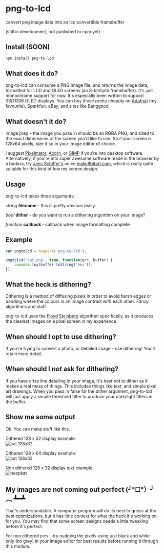 png-to-lcd
==========

convert png image data into an lcd convertible framebuffer

(still in development, not published to npm yet)

## Install (SOON)
```javascript
npm install png-to-lcd
```


## What does it do?
png-to-lcd can consume a PNG image file, and returns the image data, formatted for LCD and OLED screens (an 8-bit/byte framebuffer). It's just monochrome support for now. It's especially been written to support SSD1306 OLED displays. You can buy these pretty cheaply on [Adafruit](http://www.adafruit.com/products/938) (my favourite), Sparkfun, eBay, and sites like Banggood. 

## What doesn't it do?
Image prep - the image you pass in should be an RGBA PNG, and sized to the exact dimensions of the screen you'd like to use. So if your screen is 128x64 pixels, size it so in your image editor of choice. 

I suggest [Pixelmator](http://www.pixelmator.com), [Acorn](http://www.flyingmeat.com/acorn), or [GIMP](http://www.gimp.org) if you're into desktop software. Alternatively, if you're into super awesome software made in the browser by a badass, try [Jenn Schiffer's](http://twitter.com/jennschiffer) noice [make8bitart.com](http://make8bitart.com), which is really quite suitable for this kind of low res screen design.

## Usage
png-to-lcd takes three arguments:

_string_ **filename**  - this is pretty obvious really.

_bool_ **dither** - do you want to run a dithering algorithm on your image?

_function_ **callback** - callback when image formatting complete


## Example
```javascript
var pngtolcd = require('png-to-lcd');

pngtolcd('cat.png', true, function(err, buffer) {
	console.log(buffer.toString('hex'));
});

```

## What the heck is dithering?
Dithering is a method of diffusing pixels in order to avoid harsh edges or banding where the colours in an image contrast with each other. Fancy algorithms and stuff. 

png-to-lcd uses the [Floyd Steinberg](https://github.com/noopkat/floyd-steinberg) algorithm specifically, as it produces the clearest images on a pixel screen in my experience.

## When should I opt to use dithering?
If you're trying to convert a photo, or detailed image - use dithering! You'll retain more detail.

## When should I _not_ ask for dithering?
If you have crisp line detailing in your image, it's best not to dither as it makes a real mess of things. This includes things like text, and simple pixel art drawings. When you pass in false for the dither argument, png-to-lcd will just apply a simple threshold filter to produce your dark/light filters in the buffer.

## Show me some output
Ok. You can make stuff like this.

Dithered 128 x 32 display example:  
![cat 128x32](https://raw.githubusercontent.com/noopkat/png-to-lcd/master/test/examples/mono-128x32.png)

Dithered 128 x 64 display example:  
![cat 128x32](https://raw.githubusercontent.com/noopkat/png-to-lcd/master/test/examples/mono-128x64.png)

Non dithered 128 x 32 display text example:  
![noopkat](https://raw.githubusercontent.com/noopkat/png-to-lcd/master/test/examples/noopkat-mono.png)

## My images are not coming out perfect  (╯°□°）╯︵ ┻━┻
That's understandable. A computer program will do its best to guess at the best optimizations, but it has little context for what the heck it's working on for you. You may find that some screen designs needs a little tweaking before it's perfect. 

For non dithered pics - try nudging the pixels using just black and white only (no grey) in your image editor for best results before running it through this module.


